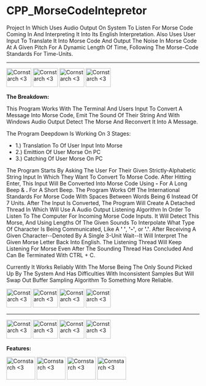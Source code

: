 # CPP_MorseCodeIntepretor

  Project In Which Uses Audio Output On System To Listen For Morse Code Coming In And Interpreting It Into Its English Interpretation. Also Uses User Input To Translate It Into Morse Code And Output The Noise In Morse Code At A Given Pitch For A Dynamic Length Of Time, Following The Morse-Code Standards For Time-Units.

----------------------------------------------

<img src="https://github.com/Kingerthanu/CPP_MorseCodeIntepretor/assets/76754592/88a0641b-10e0-4891-9a69-27d0c58fc038" alt="Cornstarch <3" width="65" height="49"> <img src="https://github.com/Kingerthanu/CPP_MorseCodeIntepretor/assets/76754592/88a0641b-10e0-4891-9a69-27d0c58fc038" alt="Cornstarch <3" width="65" height="49"> <img src="https://github.com/Kingerthanu/CPP_MorseCodeIntepretor/assets/76754592/88a0641b-10e0-4891-9a69-27d0c58fc038" alt="Cornstarch <3" width="65" height="49"> <img src="https://github.com/Kingerthanu/CPP_MorseCodeIntepretor/assets/76754592/88a0641b-10e0-4891-9a69-27d0c58fc038" alt="Cornstarch <3" width="65" height="49"> 


**The Breakdown:**

This Program Works With The Terminal And Users Input To Convert A Message Into Morse Code, Emit The Sound Of Their String And With Windows Audio Output Detect The Morse And Reconvert It Into A Message.

The Program Deepdown Is Working On 3 Stages:

  - 1.) Translation To Of User Input Into Morse<br>
  - 2.) Emittion Of User Morse On PC<br>
  - 3.) Catching Of User Morse On PC<br>

The Program Starts By Asking The User For Their Given Strictly-Alphabetic String Input In Which They Want To Convert To Morse Code. After Hitting Enter, This Input Will Be Converted Into Morse Code Using **-** For A Long Beep & **.** For A Short Beep. The Program Works Off The International Standards For Morse Code With Spaces Between Words Being 6 Instead Of 7 Units. After The Input Is Converted, The Program Will Create A Detached Thread In Which Will Use A Audio Output Listening Algorithm In Order To Listen To The Computer For Incoming Morse Code Inputs. It Will Detect This Morse, And Using Lengths Of The Given Sounds To Interpolate What Type Of Character Is Being Communicated, Like A **' '**, **'-'**, or **'.'**. After Receiving A Given Character--Denoted By A Single 3-Unit Wait--It Will Interpret The Given Morse Letter Back Into English. The Listening Thread Will Keep Listening For Morse Even After The Sounding Thread Has Concluded And Can Be Terminated With CTRL + C.

Currently It Works Reliably With The Morse Being The Only Sound Picked Up By The System And Has Difficulties With Inconsistent Samples But Will Swap Out Buffer Sampling Algorithm To Something More Reliable.

<img src="https://github.com/Kingerthanu/CPP_MorseCodeIntepretor/assets/76754592/739a779e-c28a-43d7-9d7c-9576a12beae8" alt="Cornstarch <3" width="65" height="49"> <img src="https://github.com/Kingerthanu/CPP_MorseCodeIntepretor/assets/76754592/739a779e-c28a-43d7-9d7c-9576a12beae8" alt="Cornstarch <3" width="65" height="49"> <img src="https://github.com/Kingerthanu/CPP_MorseCodeIntepretor/assets/76754592/739a779e-c28a-43d7-9d7c-9576a12beae8" alt="Cornstarch <3" width="65" height="49"> <img src="https://github.com/Kingerthanu/CPP_MorseCodeIntepretor/assets/76754592/739a779e-c28a-43d7-9d7c-9576a12beae8" alt="Cornstarch <3" width="65" height="49">

----------------------------------------------

<img src="https://github.com/Kingerthanu/CPP_MorseCodeIntepretor/assets/76754592/ae006dac-e413-475a-8523-f48f0068144b" alt="Cornstarch <3" width="65" height="49"> <img src="https://github.com/Kingerthanu/CPP_MorseCodeIntepretor/assets/76754592/ae006dac-e413-475a-8523-f48f0068144b" alt="Cornstarch <3" width="65" height="49"> <img src="https://github.com/Kingerthanu/CPP_MorseCodeIntepretor/assets/76754592/ae006dac-e413-475a-8523-f48f0068144b" alt="Cornstarch <3" width="65" height="49"> <img src="https://github.com/Kingerthanu/CPP_MorseCodeIntepretor/assets/76754592/ae006dac-e413-475a-8523-f48f0068144b" alt="Cornstarch <3" width="65" height="49"> 


**Features:**


<img src="https://github.com/Kingerthanu/CPP_MorseCodeIntepretor/assets/76754592/3cb63ad6-2fc7-4b4b-9fa8-142e78124d24" alt="Cornstarch <3" width="75" height="59"> <img src="https://github.com/Kingerthanu/CPP_MorseCodeIntepretor/assets/76754592/3cb63ad6-2fc7-4b4b-9fa8-142e78124d24" alt="Cornstarch <3" width="75" height="59"> <img src="https://github.com/Kingerthanu/CPP_MorseCodeIntepretor/assets/76754592/3cb63ad6-2fc7-4b4b-9fa8-142e78124d24" alt="Cornstarch <3" width="75" height="59"> <img src="https://github.com/Kingerthanu/CPP_MorseCodeIntepretor/assets/76754592/3cb63ad6-2fc7-4b4b-9fa8-142e78124d24" alt="Cornstarch <3" width="75" height="59">
